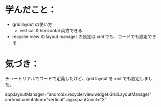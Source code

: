 # 学んだこと：
* grid layout の使い方
  * vertical & horizontal 両方できる
* recycler view の layout manager の設定は xml でも、コードでも設定できる

# 気づき：
チュートリアルでコードで定義したけど、grid layout を xml でも設定しました。

app:layoutManager="androidx.recyclerview.widget.GridLayoutManager"
android:orientation="vertical"
app:spanCount="3"

